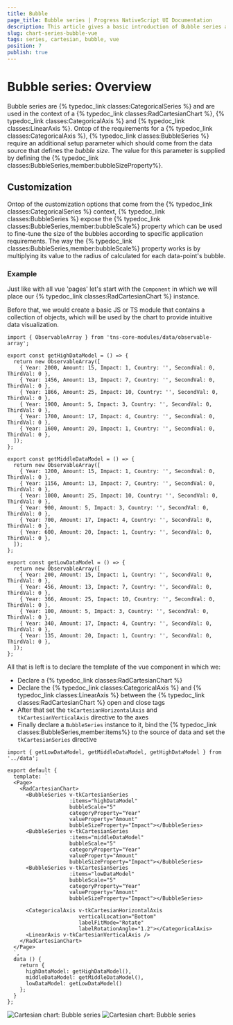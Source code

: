 ```yaml
---
title: Bubble
page_title: Bubble series | Progress NativeScript UI Documentation
description: This article gives a basic introduction of Bubble series and continues with a sample scenario of how Bubble series are used.
slug: chart-series-bubble-vue
tags: series, cartesian, bubble, vue
position: 7
publish: true
---
```


# Bubble series: Overview
Bubble series are {% typedoc_link classes:CategoricalSeries %} and are used in the context of a {% typedoc_link classes:RadCartesianChart %}, {% typedoc_link classes:CategoricalAxis %} and {% typedoc_link classes:LinearAxis %}. Ontop of the requirements for a {% typedoc_link classes:CategoricalAxis %}, {% typedoc_link classes:BubbleSeries %} require an additional setup parameter which should come from the data source that defines the *bubble size*. The value for this parameter is supplied by defining the {% typedoc_link classes:BubbleSeries,member:bubbleSizeProperty%}.

## Customization
Ontop of the customization options that come from the {% typedoc_link classes:CategoricalSeries %} context, {% typedoc_link classes:BubbleSeries %} expose the {% typedoc_link classes:BubbleSeries,member:bubbleScale%} property which can be used to fine-tune the size of the bubbles according to specific application requirements. The way the {% typedoc_link classes:BubbleSeries,member:bubbleScale%} property works is by multiplying its value to the radius of calculated for each data-point's bubble.

### Example
Just like with all vue 'pages' let's start with the `Component` in which we will place our {% typedoc_link classes:RadCartesianChart %} instance.

Before that, we would create a basic JS or TS module that contains a collection of objects, which will be used by the chart to provide intuitive data visualization.

```
import { ObservableArray } from 'tns-core-modules/data/observable-array';

export const getHighDataModel = () => {
  return new ObservableArray([
    { Year: 2000, Amount: 15, Impact: 1, Country: '', SecondVal: 0, ThirdVal: 0 },
    { Year: 1456, Amount: 13, Impact: 7, Country: '', SecondVal: 0, ThirdVal: 0 },
    { Year: 1866, Amount: 25, Impact: 10, Country: '', SecondVal: 0, ThirdVal: 0 },
    { Year: 1900, Amount: 5, Impact: 3, Country: '', SecondVal: 0, ThirdVal: 0 },
    { Year: 1700, Amount: 17, Impact: 4, Country: '', SecondVal: 0, ThirdVal: 0 },
    { Year: 1600, Amount: 20, Impact: 1, Country: '', SecondVal: 0, ThirdVal: 0 },
  ]);
};

export const getMiddleDataModel = () => {
  return new ObservableArray([
    { Year: 1200, Amount: 15, Impact: 1, Country: '', SecondVal: 0, ThirdVal: 0 },
    { Year: 1156, Amount: 13, Impact: 7, Country: '', SecondVal: 0, ThirdVal: 0 },
    { Year: 1000, Amount: 25, Impact: 10, Country: '', SecondVal: 0, ThirdVal: 0 },
    { Year: 900, Amount: 5, Impact: 3, Country: '', SecondVal: 0, ThirdVal: 0 },
    { Year: 700, Amount: 17, Impact: 4, Country: '', SecondVal: 0, ThirdVal: 0 },
    { Year: 600, Amount: 20, Impact: 1, Country: '', SecondVal: 0, ThirdVal: 0 },
  ]);
};

export const getLowDataModel = () => {
  return new ObservableArray([
    { Year: 200, Amount: 15, Impact: 1, Country: '', SecondVal: 0, ThirdVal: 0 },
    { Year: 456, Amount: 13, Impact: 7, Country: '', SecondVal: 0, ThirdVal: 0 },
    { Year: 366, Amount: 25, Impact: 10, Country: '', SecondVal: 0, ThirdVal: 0 },
    { Year: 100, Amount: 5, Impact: 3, Country: '', SecondVal: 0, ThirdVal: 0 },
    { Year: 340, Amount: 17, Impact: 4, Country: '', SecondVal: 0, ThirdVal: 0 },
    { Year: 135, Amount: 20, Impact: 1, Country: '', SecondVal: 0, ThirdVal: 0 },
  ]);
};
```

All that is left is to declare the template of the vue component in which we:

- Declare a {% typedoc_link classes:RadCartesianChart %}
- Declare the {% typedoc_link classes:CategoricalAxis %} and {% typedoc_link classes:LinearAxis %} between the {% typedoc_link classes:RadCartesianChart %} open and close tags
- After that set the `tkCartesianHorizontalAxis` and `tkCartesianVerticalAxis` directive to the axes
- Finally declare a `BubbleSeries` instance to it, bind the {% typedoc_link classes:BubbleSeries,member:items%} to the source of data and set the `tkCartesianSeries` directive

```
import { getLowDataModel, getMiddleDataModel, getHighDataModel } from '../data';

export default {
  template: `
  <Page>
    <RadCartesianChart>
      <BubbleSeries v-tkCartesianSeries
                    :items="highDataModel"
                    bubbleScale="5"
                    categoryProperty="Year"
                    valueProperty="Amount"
                    bubbleSizeProperty="Impact"></BubbleSeries>
      <BubbleSeries v-tkCartesianSeries
                    :items="middleDataModel"
                    bubbleScale="5"
                    categoryProperty="Year"
                    valueProperty="Amount"
                    bubbleSizeProperty="Impact"></BubbleSeries>
      <BubbleSeries v-tkCartesianSeries
                    :items="lowDataModel"
                    bubbleScale="5"
                    categoryProperty="Year"
                    valueProperty="Amount"
                    bubbleSizeProperty="Impact"></BubbleSeries>

      <CategoricalAxis v-tkCartesianHorizontalAxis
                       verticalLocation="Bottom"
                       labelFitMode="Rotate"
                       labelRotationAngle="1.2"></CategoricalAxis>
      <LinearAxis v-tkCartesianVerticalAxis />
    </RadCartesianChart>
  </Page>
  `,
  data () {
    return {
      highDataModel: getHighDataModel(),
      middleDataModel: getMiddleDataModel(),
      lowDataModel: getLowDataModel()
    };
  }
};
```

![Cartesian chart: Bubble series](../../../../ui/img/ns_ui/bubble_series_android.png "Bubble series on Android.") ![Cartesian chart: Bubble series](../../../../ui/img/ns_ui/bubble_series_ios.png "Bubble series on iOS.")
